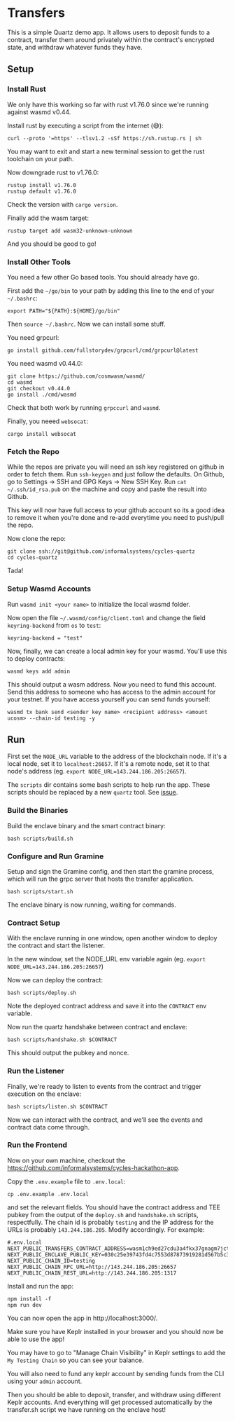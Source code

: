 # Transfers

This is a simple Quartz demo app. It allows users to deposit funds to a contract, transfer them around privately within the contract's encrypted state, 
and withdraw whatever funds they have.

## Setup

### Install Rust

We only have this working so far with rust v1.76.0 since we're running against wasmd v0.44. 

Install rust by executing a script from the internet (😅):

```
curl --proto '=https' --tlsv1.2 -sSf https://sh.rustup.rs | sh
```

You may want to exit and start a new terminal session to get the rust toolchain on your path.

Now downgrade rust to v1.76.0:

```
rustup install v1.76.0
rustup default v1.76.0
```

Check the version with `cargo version`.

Finally add the wasm target:

```
rustup target add wasm32-unknown-unknown
```

And you should be good to go!

### Install Other Tools

You need a few other Go based tools. You should already have go.

First add the `~/go/bin` to your path by adding this line to the end of your `~/.bashrc`:

```
export PATH="${PATH}:${HOME}/go/bin"
```

Then `source ~/.bashrc`. Now we can install some stuff.

You need grpcurl:

```
go install github.com/fullstorydev/grpcurl/cmd/grpcurl@latest
```

You need wasmd v0.44.0:

```
git clone https://github.com/cosmwasm/wasmd/
cd wasmd
git checkout v0.44.0
go install ./cmd/wasmd
```

Check that both work by running `grpccurl` and `wasmd`.

Finally, you neeed `websocat`:

```
cargo install websocat
```

### Fetch the Repo

While the repos are private you will need an ssh key registered on github in order to fetch them. Run `ssh-keygen` and just follow the defaults. On Github, go to Settings -> SSH and GPG Keys -> New SSH Key. Run `cat ~/.ssh/id_rsa.pub` on the machine and copy and paste the result into Github.

This key will now have full access to your github account so its a good idea to remove it when you're done and re-add everytime you need to push/pull the repo. 

Now clone the repo:

```
git clone ssh://git@github.com/informalsystems/cycles-quartz
cd cycles-quartz
```

Tada!

### Setup Wasmd Accounts

Run `wasmd init <your name>` to initialize the local wasmd folder.

Now open the file `~/.wasmd/config/client.toml` and change the field `keyring-backend` from `os` to `test`:

```
keyring-backend = "test"
```

Now, finally, we can create a local admin key for your wasmd. You'll use this to deploy contracts:

```
wasmd keys add admin
```

This should output a wasm address. Now you need to fund this account. 
Send this address to someone who has access to the admin account for your testnet. If you have access yourself you can send funds yourself:

```
wasmd tx bank send <sender key name> <recipient address> <amount ucosm> --chain-id testing -y 
```

## Run

First set the `NODE_URL` variable to the address of the blockchain node. If it's a local node, set it to `localhost:26657`. If it's a remote node, set it to that node's address (eg. `export NODE_URL=143.244.186.205:26657`).

The `scripts` dir contains some bash scripts to help run the app. 
These scripts should be replaced by a new `quartz` tool. See [issue](https://github.com/informalsystems/cycles-quartz/issues/61).

### Build the Binaries

Build the enclave binary and the smart contract binary:

```
bash scripts/build.sh
```

### Configure and Run Gramine

Setup and sign the Gramine config, and then start the gramine process, which will run the 
grpc server that hosts the transfer application.

```
bash scripts/start.sh
```

The enclave binary is now running, waiting for commands.


### Contract Setup

With the enclave running in one window, open another window to deploy the contract and start the listener.

In the new window, set the NODE_URL env variable again (eg. `export NODE_URL=143.244.186.205:26657`)

Now we can deploy the contract:

```
bash scripts/deploy.sh
```

Note the deployed contract address and save it into the `CONTRACT` env variable.

Now run the quartz handshake between contract and enclave:

```
bash scripts/handshake.sh $CONTRACT
```

This should output the pubkey and nonce.

### Run the Listener

Finally, we're ready to listen to events from the contract and trigger execution on the enclave:

```
bash scripts/listen.sh $CONTRACT
```

Now we can interact with the contract, and we'll see the events and contract data come through.


### Run the Frontend

Now on your own machine, checkout the https://github.com/informalsystems/cycles-hackathon-app.

Copy the `.env.example` file to `.env.local`:

```
cp .env.example .env.local
```


and set the relevant fields. You should have the contract address and TEE pubkey from the output of the `deploy.sh` and `handshake.sh` scripts, respectfully. The chain id is probably `testing` and the IP address for the URLs is probably `143.244.186.205`.
Modify accordingly. For example:

```
#.env.local
NEXT_PUBLIC_TRANSFERS_CONTRACT_ADDRESS=wasm1ch9ed27cdu3a4fkx37gnagm7jcthj0rggnmmjwwwe4xhwmk0d65q8fn9pz
NEXT_PUBLIC_ENCLAVE_PUBLIC_KEY=030c25e39743fd4c7553d87873919281d567b5c328fb903cbfbe9541518736a2d2
NEXT_PUBLIC_CHAIN_ID=testing
NEXT_PUBLIC_CHAIN_RPC_URL=http://143.244.186.205:26657
NEXT_PUBLIC_CHAIN_REST_URL=http://143.244.186.205:1317
```

Install and run the app:

```
npm install -f
npm run dev
```

You can now open the app in http://localhost:3000/. 

Make sure you have Keplr installed in your browser and you should now be able to use the app!

You may have to go to "Manage Chain Visibility" in Keplr settings to add the `My Testing Chain` so you can see your balance.

You will also need to fund any keplr account by sending funds from the CLI using your `admin` account. 

Then you should be able to deposit, transfer, and withdraw using different Keplr accounts. And everything will get processed automatically by the transfer.sh script we have running on the enclave host!





